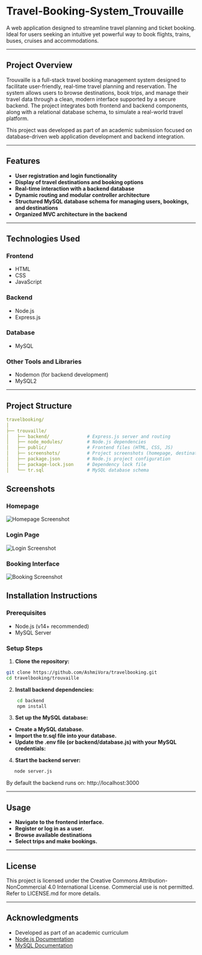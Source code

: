 # Travel-Booking-System_Trouvaille
A  web application designed to streamline travel planning and ticket booking. Ideal for users seeking an intuitive yet powerful way to book flights, trains, buses, cruises and accommodations.

---

## Project Overview
Trouvaille is a full-stack travel booking management system designed to facilitate user-friendly, real-time travel planning and reservation. The system allows users to browse destinations, book trips, and manage their travel data through a clean, modern interface supported by a secure backend. The project integrates both frontend and backend components, along with a relational database schema, to simulate a real-world travel platform.

This project was developed as part of an academic submission focused on database-driven web application development and backend integration.

---

## Features
- **User registration and login functionality**
- **Display of travel destinations and booking options**
- **Real-time interaction with a backend database**
- **Dynamic routing and modular controller architecture**
- **Structured MySQL database schema for managing users, bookings, and destinations**
- **Organized MVC architecture in the backend**

---

## Technologies Used

### Frontend
- HTML  
- CSS  
- JavaScript  

### Backend
- Node.js  
- Express.js  

### Database
- MySQL  

### Other Tools and Libraries
- Nodemon (for backend development)    
- MySQL2  

---

##  Project Structure

```yaml
travelbooking/
│
├── trouvaille/
│   ├── backend/              # Express.js server and routing
│   ├── node_modules/         # Node.js dependencies
│   ├── public/               # Frontend files (HTML, CSS, JS)
│   ├── screenshots/          # Project screenshots (homepage, destinations, bookings)
│   ├── package.json          # Node.js project configuration
│   ├── package-lock.json     # Dependency lock file
│   └── tr.sql                # MySQL database schema

```
## Screenshots

### Homepage
![Homepage Screenshot](screenshots/homepage.png)

### Login Page
![Login Screenshot](screenshots/login.png)

### Booking Interface
![Booking Screenshot](screenshots/bookings.png)

##  Installation Instructions
### Prerequisites
- Node.js (v14+ recommended)
- MySQL Server

### Setup Steps

1. **Clone the repository:**

```bash
git clone https://github.com/AshmiVora/travelbooking.git
cd travelbooking/trouvaille
```

2. **Install backend dependencies:**
``` bash
    cd backend
    npm install
```

3. **Set up the MySQL database:**
- **Create a MySQL database.**
- **Import the tr.sql file into your database.**
- **Update the .env file (or backend/database.js) with your MySQL credentials:**

4. **Start the backend server:**
``` bash
   node server.js
```
By default the backend runs on: http://localhost:3000


---

## Usage
- **Navigate to the frontend interface.**
- **Register or log in as a user.**
- **Browse available destinations**
- **Select trips and make bookings.**

---

## License
This project is licensed under the Creative Commons Attribution-NonCommercial 4.0 International License.
Commercial use is not permitted.
Refer to LICENSE.md for more details.

---
## Acknowledgments
- Developed as part of an academic curriculum  
- [Node.js Documentation](https://nodejs.org/en/docs)  
- [MySQL Documentation](https://dev.mysql.com/doc/)  
 

